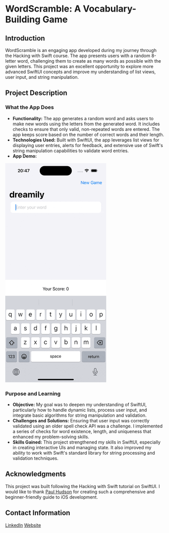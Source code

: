 # WordScramble: A Vocabulary-Building Game

## Introduction

WordScramble is an engaging app developed during my journey through the Hacking with Swift course. The app presents users with a random 8-letter word, challenging them to create as many words as possible with the given letters. This project was an excellent opportunity to explore more advanced SwiftUI concepts and improve my understanding of list views, user input, and string manipulation.

## Project Description

### What the App Does

- **Functionality:** The app generates a random word and asks users to make new words using the letters from the generated word. It includes checks to ensure that only valid, non-repeated words are entered. The app keeps score based on the number of correct words and their length.
- **Technologies Used:** Built with SwiftUI, the app leverages list views for displaying user entries, alerts for feedback, and extensive use of Swift's string manipulation capabilities to validate word entries.
- **App Demo:**
<img src="https://github.com/Masoud-Safari/WordScramble/blob/4c2cbcad07d3bb8656fc4a08f71c98ca89949b55/WordScramble-screen-recording.gif" width="320">

### Purpose and Learning

- **Objective:** My goal was to deepen my understanding of SwiftUI, particularly how to handle dynamic lists, process user input, and integrate basic algorithms for string manipulation and validation.
- **Challenges and Solutions:** Ensuring that user input was correctly validated using an older spell check API was a challenge. I implemented a series of checks for word existence, length, and uniqueness that enhanced my problem-solving skills.
- **Skills Gained:** This project strengthened my skills in SwiftUI, especially in creating interactive UIs and managing state. It also improved my ability to work with Swift's standard library for string processing and validation techniques.

## Acknowledgments

This project was built following the Hacking with Swift tutorial on SwiftUI. I would like to thank [Paul Hudson](https://www.hackingwithswift.com) for creating such a comprehensive and beginner-friendly guide to iOS development.

## Contact Information

[LinkedIn](https://www.linkedin.com/in/masoud-safari/)
[Website](https://masoudsafari.com)
